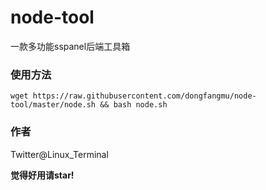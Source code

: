 # node-tool
一款多功能sspanel后端工具箱

### 使用方法
```shell
wget https://raw.githubusercontent.com/dongfangmu/node-tool/master/node.sh && bash node.sh
```

### 作者
Twitter@Linux_Terminal

**觉得好用请star!**
